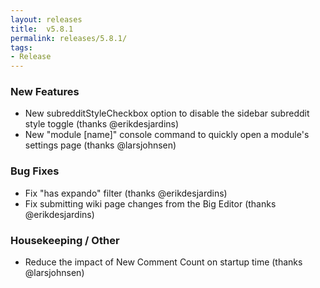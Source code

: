 ```yaml
---
layout: releases
title:  v5.8.1
permalink: releases/5.8.1/
tags:
- Release
---
```


### New Features

- New subredditStyleCheckbox option to disable the sidebar subreddit style toggle (thanks @erikdesjardins)
- New "module [name]" console command to quickly open a module's settings page (thanks @larsjohnsen)

### Bug Fixes

- Fix "has expando" filter (thanks @erikdesjardins)
- Fix submitting wiki page changes from the Big Editor (thanks @erikdesjardins)

### Housekeeping / Other

- Reduce the impact of New Comment Count on startup time (thanks @larsjohnsen)
